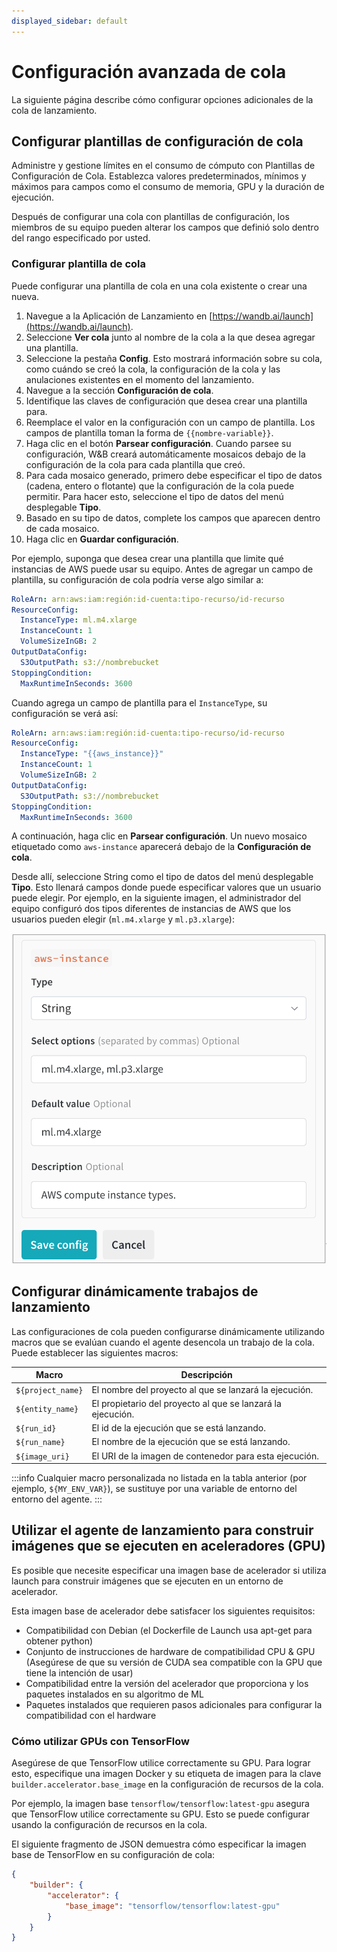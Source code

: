 ```yaml
---
displayed_sidebar: default
---
```


# Configuración avanzada de cola
La siguiente página describe cómo configurar opciones adicionales de la cola de lanzamiento.

## Configurar plantillas de configuración de cola
Administre y gestione límites en el consumo de cómputo con Plantillas de Configuración de Cola. Establezca valores predeterminados, mínimos y máximos para campos como el consumo de memoria, GPU y la duración de ejecución.

Después de configurar una cola con plantillas de configuración, los miembros de su equipo pueden alterar los campos que definió solo dentro del rango especificado por usted.

### Configurar plantilla de cola
Puede configurar una plantilla de cola en una cola existente o crear una nueva.

1. Navegue a la Aplicación de Lanzamiento en [https://wandb.ai/launch](https://wandb.ai/launch).
2. Seleccione **Ver cola** junto al nombre de la cola a la que desea agregar una plantilla.
3. Seleccione la pestaña **Config**. Esto mostrará información sobre su cola, como cuándo se creó la cola, la configuración de la cola y las anulaciones existentes en el momento del lanzamiento.
4. Navegue a la sección **Configuración de cola**.
5. Identifique las claves de configuración que desea crear una plantilla para.
6. Reemplace el valor en la configuración con un campo de plantilla. Los campos de plantilla toman la forma de `{{nombre-variable}}`.
7. Haga clic en el botón **Parsear configuración**. Cuando parsee su configuración, W&B creará automáticamente mosaicos debajo de la configuración de la cola para cada plantilla que creó.
8. Para cada mosaico generado, primero debe especificar el tipo de datos (cadena, entero o flotante) que la configuración de la cola puede permitir. Para hacer esto, seleccione el tipo de datos del menú desplegable **Tipo**.
9. Basado en su tipo de datos, complete los campos que aparecen dentro de cada mosaico.
10. Haga clic en **Guardar configuración**.

Por ejemplo, suponga que desea crear una plantilla que limite qué instancias de AWS puede usar su equipo. Antes de agregar un campo de plantilla, su configuración de cola podría verse algo similar a:

```yaml title="configuración de lanzamiento"
RoleArn: arn:aws:iam:región:id-cuenta:tipo-recurso/id-recurso
ResourceConfig:
  InstanceType: ml.m4.xlarge
  InstanceCount: 1
  VolumeSizeInGB: 2
OutputDataConfig:
  S3OutputPath: s3://nombrebucket
StoppingCondition:
  MaxRuntimeInSeconds: 3600
```

Cuando agrega un campo de plantilla para el `InstanceType`, su configuración se verá así:

```yaml title="configuración de lanzamiento"
RoleArn: arn:aws:iam:región:id-cuenta:tipo-recurso/id-recurso
ResourceConfig:
  InstanceType: "{{aws_instance}}"
  InstanceCount: 1
  VolumeSizeInGB: 2
OutputDataConfig:
  S3OutputPath: s3://nombrebucket
StoppingCondition:
  MaxRuntimeInSeconds: 3600
```

A continuación, haga clic en **Parsear configuración**. Un nuevo mosaico etiquetado como `aws-instance` aparecerá debajo de la **Configuración de cola**.

Desde allí, seleccione String como el tipo de datos del menú desplegable **Tipo**. Esto llenará campos donde puede especificar valores que un usuario puede elegir. Por ejemplo, en la siguiente imagen, el administrador del equipo configuró dos tipos diferentes de instancias de AWS que los usuarios pueden elegir (`ml.m4.xlarge` y `ml.p3.xlarge`):

![](/images/launch/aws_template_example.png)

## Configurar dinámicamente trabajos de lanzamiento
Las configuraciones de cola pueden configurarse dinámicamente utilizando macros que se evalúan cuando el agente desencola un trabajo de la cola. Puede establecer las siguientes macros:

| Macro             | Descripción                                           |
|-------------------|-------------------------------------------------------|
| `${project_name}` | El nombre del proyecto al que se lanzará la ejecución. |
| `${entity_name}`  | El propietario del proyecto al que se lanzará la ejecución.   |
| `${run_id}`       | El id de la ejecución que se está lanzando.                     |
| `${run_name}`     | El nombre de la ejecución que se está lanzando.                |
| `${image_uri}`    | El URI de la imagen de contenedor para esta ejecución.          |

:::info
Cualquier macro personalizada no listada en la tabla anterior (por ejemplo, `${MY_ENV_VAR}`), se sustituye por una variable de entorno del entorno del agente.
:::

## Utilizar el agente de lanzamiento para construir imágenes que se ejecuten en aceleradores (GPU)
Es posible que necesite especificar una imagen base de acelerador si utiliza launch para construir imágenes que se ejecuten en un entorno de acelerador.

Esta imagen base de acelerador debe satisfacer los siguientes requisitos:

- Compatibilidad con Debian (el Dockerfile de Launch usa apt-get para obtener python)
- Conjunto de instrucciones de hardware de compatibilidad CPU & GPU (Asegúrese de que su versión de CUDA sea compatible con la GPU que tiene la intención de usar)
- Compatibilidad entre la versión del acelerador que proporciona y los paquetes instalados en su algoritmo de ML
- Paquetes instalados que requieren pasos adicionales para configurar la compatibilidad con el hardware

### Cómo utilizar GPUs con TensorFlow

Asegúrese de que TensorFlow utilice correctamente su GPU. Para lograr esto, especifique una imagen Docker y su etiqueta de imagen para la clave `builder.accelerator.base_image` en la configuración de recursos de la cola.

Por ejemplo, la imagen base `tensorflow/tensorflow:latest-gpu` asegura que TensorFlow utilice correctamente su GPU. Esto se puede configurar usando la configuración de recursos en la cola.

El siguiente fragmento de JSON demuestra cómo especificar la imagen base de TensorFlow en su configuración de cola:

```json title="Configuración de cola"
{
    "builder": {
        "accelerator": {
            "base_image": "tensorflow/tensorflow:latest-gpu"
        }
    }
}
```